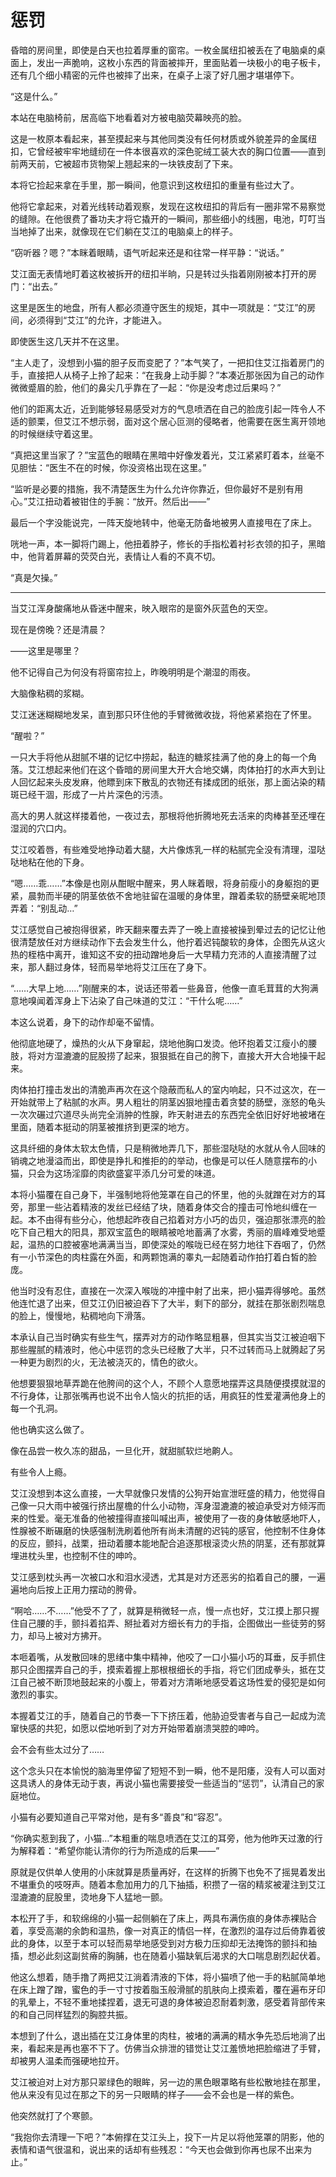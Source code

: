 # 惩罚


昏暗的房间里，即使是白天也拉着厚重的窗帘。一枚金属纽扣被丢在了电脑桌的桌面上，发出一声脆响，这枚小东西的背面被摔开，里面贴着一块极小的电子板卡，还有几个细小精密的元件也被摔了出来，在桌子上滚了好几圈才堪堪停下。

“这是什么。”

本站在电脑椅前，居高临下地看着对方被电脑荧幕映亮的脸。

这是一枚原本看起来，甚至摸起来与其他同类没有任何材质或外貌差异的金属纽扣，它曾经被牢牢地缝纫在一件本很喜欢的深色驼绒工装大衣的胸口位置——直到前两天前，它被超市货物架上翘起来的一块铁皮刮了下来。

本将它捡起来拿在手里，那一瞬间，他意识到这枚纽扣的重量有些过大了。

他将它拿起来，对着光线转动着观察，发现在这枚纽扣的背后有一圈非常不易察觉的缝隙。在他很费了番功夫才将它撬开的一瞬间，那些细小的线圈，电池，叮叮当当地掉了出来，就像现在它们躺在艾江的电脑桌上的样子。

“窃听器？嗯？”本眯着眼睛，语气听起来还是和往常一样平静：“说话。”

艾江面无表情地盯着这枚被拆开的纽扣半晌，只是转过头指着刚刚被本打开的房门：“出去。”

这里是医生的地盘，所有人都必须遵守医生的规矩，其中一项就是：“艾江”的房间，必须得到“艾江”的允许，才能进入。

即使医生这几天并不在这里。

“主人走了，没想到小猫的胆子反而变肥了？”本气笑了，一把扣住艾江指着房门的手，直接把人从椅子上拎了起来：“在我身上动手脚？”本凑近那张因为自己的动作微微蹙眉的脸，他们的鼻尖几乎靠在了一起：“你是没考虑过后果吗？”

他们的距离太近，近到能够轻易感受对方的气息喷洒在自己的脸庞引起一阵令人不适的颤栗，但艾江不想示弱，面对这个居心叵测的侵略者，他需要在医生离开领地的时候继续守着这里。

“真把这里当家了？”宝蓝色的眼睛在黑暗中好像发着光，艾江紧紧盯着本，丝毫不见胆怯：“医生不在的时候，你没资格出现在这里。”

“监听是必要的措施，我不清楚医生为什么允许你靠近，但你最好不是别有用心。”艾江扭动着被钳住的手腕：“放开。然后出——”

最后一个字没能说完，一阵天旋地转中，他毫无防备地被男人直接甩在了床上。

咣地一声，本一脚将门踢上，他扭着脖子，修长的手指松着衬衫衣领的扣子，黑暗中，他背着屏幕的荧荧白光，表情让人看的不真不切。

“真是欠操。”

---

当艾江浑身酸痛地从昏迷中醒来，映入眼帘的是窗外灰蓝色的天空。

现在是傍晚？还是清晨？

——这里是哪里？

他不记得自己为何没有将窗帘拉上，昨晚明明是个潮湿的雨夜。

大脑像粘稠的浆糊。

艾江迷迷糊糊地发呆，直到那只环住他的手臂微微收拢，将他紧紧抱在了怀里。

“醒啦？”

一只大手将他从甜腻不堪的记忆中捞起，黏连的糖浆挂满了他的身上的每一个角落。艾江想起来他们在这个昏暗的房间里大开大合地交媾，肉体拍打的水声大到让人回忆起来头皮发麻，他瞟到床下散乱的衣物还有揉成团的纸张，那上面沾染的精斑已经干涸，形成了一片片深色的污渍。

高大的男人就这样搂着他，一夜过去，那根将他折腾地死去活来的肉棒甚至还埋在湿润的穴口内。

艾江咬着唇，有些难受地挣动着大腿，大片像炼乳一样的粘腻完全没有清理，湿哒哒地粘在他的下身。

“嗯……乖……”本像是也刚从酣眠中醒来，男人眯着眼，将身前瘦小的身躯抱的更紧，晨勃而半硬的阴茎依依不舍地驻留在温暖的身体里，蹭着柔软的肠壁亲昵地顶弄着：“别乱动…”

艾江感觉自己被抱得很紧，昨天翻来覆去弄了一晚上直接被操到晕过去的记忆让他很清楚放任对方继续动作下去会发生什么，他拧着迟钝酸软的身体，企图先从这火热的桎梏中离开，谁知这不安的扭动蹭地身后一大早精力充沛的人直接清醒了过来，那人翻过身体，轻而易举地将艾江压在了身下。

“……大早上地……”刚醒来的本，说话还带着一些鼻音，他像一直毛茸茸的大狗满意地嗅闻着浑身上下沾染了自己味道的艾江：“干什么呢……”

本这么说着，身下的动作却毫不留情。

他彻底地硬了，燥热的火从下身窜起，烧地他胸口发烫。他环抱着艾江瘦小的腰肢，将对方湿漉漉的屁股捞了起来，狠狠抵在自己的胯下，直接大开大合地操干起来。

肉体拍打撞击发出的清脆声再次在这个隐蔽而私人的室内响起，只不过这次，在一开始就带上了粘腻的水声。男人粗壮的阴茎凶狠地撞击着贪婪的肠壁，涨怒的龟头一次次碾过穴道尽头尚完全消肿的性腺，昨天射进去的东西完全依旧好好地被堵在里面，随着本挺动的阴茎被推挤到更深的地方。

这具纤细的身体太软太色情，只是稍微地弄几下，那些湿哒哒的水就从令人回味的销魂之地漫溢而出，即使是挣扎和推拒的的举动，也像是可以任人随意摆布的小猫，只会为这场淫靡的肉欲盛宴平添几分可爱的味道。

本将小猫覆在自己身下，半强制地将他笼罩在自己的怀里，他的头就蹭在对方的耳旁，那里一些沾着精液的发丝已经结了块，随着身体交合的撞击可怜地纠缠在一起。本不由得有些分心，他想起昨夜自己掐着对方小巧的齿贝，强迫那张漂亮的脸吃下自己粗大的阳具，那双宝蓝色的眼睛被呛地蓄满了水雾，秀丽的眉峰难受地蹙起，温热的口腔被塞地满满当当，即使深处的喉咙已经在努力地往下吞咽了，仍然有一小节深色的肉柱露在外面，和两颗饱满的睾丸一起随着动作拍打着白皙的脸庞。

他当时没有忍住，直接在一次深入喉咙的冲撞中射了出来，把小猫弄得够呛。虽然他连忙退了出来，但艾江仍旧被迫吞下了大半，剩下的部分，就挂在那张剧烈喘息的脸上，慢慢地，粘稠地向下滑落。

本承认自己当时确实有些生气，摆弄对方的动作略显粗暴，但其实当艾江被迫咽下那些腥腻的精液时，他心中惩罚的念头已经散了大半，只不过转而马上就腾起了另一种更为剧烈的火，无法被浇灭的，情色的欲火。

他想要狠狠地草弄跪在他胯间的这个人，不顾个人意愿地摆弄这具随便摸摸就湿的不行身体，让那张嘴再也说不出令人恼火的抗拒的话，用疯狂的性爱灌满他身上的每一个孔洞。

他也确实这么做了。

像在品尝一枚久冻的甜品，一旦化开，就甜腻软烂地齁人。

有些令人上瘾。

艾江没想到本这么直接，一大早就像只发情的公狗开始宣泄旺盛的精力，他觉得自己像一只大雨中被强行挤出屋檐的什么小动物，浑身湿漉漉的被迫承受对方倾泻而来的性爱。毫无准备的他被撞得直接叫喊出声，被使用了一夜的身体敏感地吓人，性腺被不断碾磨的快感强制洗刷着他所有尚未清醒的迟钝的感官，他控制不住身体的反应，颤抖，战栗，扭动着腰本能地配合追逐那根滚烫火热的阴茎，还有那就算埋进枕头里，也控制不住的呻吟。

艾江感到枕头再一次被口水和泪水浸透，尤其是对方还恶劣的掐着自己的腰，一遍遍地向后按上正用力摆动的胯骨。

“啊哈……不……”他受不了了，就算是稍微轻一点，慢一点也好，艾江摸上那只握住自己腰的手，颤抖着掐弄、掰扯着对方细长有力的手指，企图做出一些徒劳的努力，却马上被对方拂开。

本咂着嘴，从发散回味的思绪中集中精神，他咬了一口小猫小巧的耳垂，反手抓住那只企图摆弄自己的手，摸索着握上那根根细长的手指，将它们团成拳头，抵在艾江自己被不断顶地鼓起来的小腹上，带着对方清晰地感受着这场性爱的侵犯是如何激烈的事实。

本握着艾江的手，随着自己的节奏一下下挤压着，他胁迫受害者与自己一起成为流窜快感的共犯，如愿以偿地听到了对方开始带着崩溃哭腔的呻吟。

会不会有些太过分了……

这个念头只在本愉悦的脑海里停留了短短不到一瞬，他不是阳痿，没有人可以面对这具诱人的身体无动于衷，再说小猫也需要接受一些适当的“惩罚”，认清自己的家庭地位。

小猫有必要知道自己平常对他，是有多“善良”和“容忍”。

“你确实惹到我了，小猫…”本粗重的喘息喷洒在艾江的耳旁，他为他昨天过激的行为解释着：“希望你能认清你的行为所造成的后果——”

原就是仅供单人使用的小床就算是质量再好，在这样的折腾下也免不了摇晃着发出不堪重负的吱呀声。随着本愈加用力的几下抽插，积攒了一宿的精浆被灌注到艾江湿漉漉的屁股里，烫地身下人猛地一颤。

本松开了手，和软绵绵的小猫一起侧躺在了床上，两具布满伤痕的身体赤裸贴合着，享受高潮的余韵和温热，像一对真正的情侣一样，在激烈的温存过后倚靠着彼此的身体，以至于本可以轻而易举地感受到对方极力压抑却无法掩饰的颤抖和抽搐，想必此刻这副贫瘠的胸脯，也在随着小猫缺氧后渴求的大口喘息剧烈起伏着。

他这么想着，随手撸了两把艾江淌着清液的下体，将小猫喷了他一手的粘腻简单地在床上蹭了蹭，蜜色的手一寸寸按着脂玉般滑腻的肌肤向上摸索着，覆在遍布牙印的乳晕上，不轻不重地揉捏着，退无可退的身体被迫忍耐着刺激，感受着背部传来的和自己同样猛烈的胸腔共振。

本想到了什么，退出插在艾江身体里的肉柱，被堵的满满的精水争先恐后地淌了出来，看起来是再也塞不下了。仿佛当众排泄的错觉让艾江羞愤地把脸缩进了手臂，却被男人温柔而强硬地拉开。

艾江被迫对上对方那只翠绿色的眼眸，另一边的黑色眼罩略有些松散地挂在那里，他从来没有见过在那之下的另一只眼睛的样子——会不会也是一样的紫色。

他突然就打了个寒颤。

“我抱你去清理一下吧？”本俯撑在艾江头上，投下一片足以将他笼罩的阴影，他的表情和语气很温和，说出来的话却有些残忍：“今天也会做到你再也尿不出来为止。”

